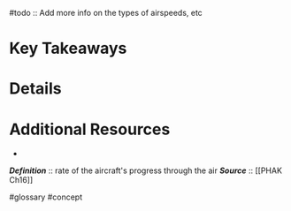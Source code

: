 #todo :: Add more info on the types of airspeeds, etc

# Key Takeaways

# Details

# Additional Resources
- 

***Definition***    :: rate of the aircraft's progress through the air
***Source***         :: [[PHAK Ch16]]

#glossary #concept 